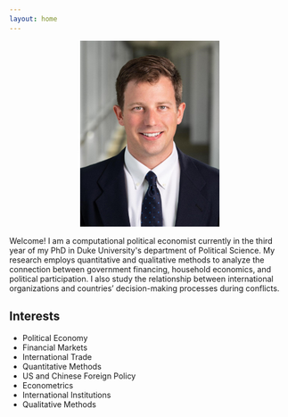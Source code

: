 ```yaml
---
layout: home
---
```


<p align="center">
  <!-- <a href="url"><img src= "/assets/images/portrait_web.jpg" width="250" style="border-radius:50%"></a> -->
  <a href="url"><img src= "/assets/images/portrait_web.jpg" width="250" border-radius:50%></a>
</p>

Welcome! I am a computational political economist currently in the third year of my PhD in Duke University's department of Political Science. My research employs quantitative and qualitative methods to analyze the connection between government financing, household economics, and political participation. I also study the relationship between international organizations and countries’ decision-making processes during conflicts.

## Interests
- Political Economy
- Financial Markets
- International Trade
- Quantitative Methods
- US and Chinese Foreign Policy
- Econometrics
- International Institutions
- Qualitative Methods
